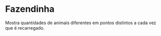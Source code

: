 # Fazendinha
Mostra quantidades de animais diferentes em pontos distintos a cada vez que é recarregado.
